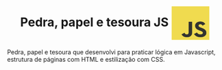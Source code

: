 <h1 align="center">
  Pedra, papel e tesoura JS
  <img align="center" alt="React" height="80" width="90" src="https://raw.githubusercontent.com/devicons/devicon/master/icons/javascript/javascript-original.svg" />
</h1>

<p>Pedra, papel e tesoura que desenvolvi para praticar lógica em Javascript, estrutura de páginas com HTML e estilização com CSS.</p>
